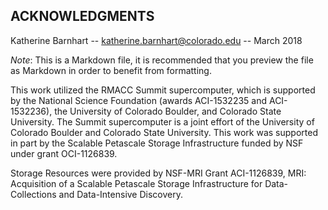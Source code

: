 ## ACKNOWLEDGMENTS

Katherine Barnhart -- katherine.barnhart@colorado.edu -- March 2018

_Note_: This is a Markdown file, it is recommended that you preview the file as Markdown in order to benefit from formatting.

This work utilized the RMACC Summit supercomputer, which is supported by the
National Science Foundation (awards ACI-1532235 and ACI-1532236), the University
of Colorado Boulder, and Colorado State University. The Summit supercomputer is
a joint effort of the University of Colorado Boulder and Colorado State
University. This work was supported in part by the Scalable Petascale Storage
Infrastructure funded by NSF under grant OCI-1126839.

Storage Resources were provided by NSF-MRI Grant ACI-1126839, MRI: Acquisition
of a Scalable Petascale Storage Infrastructure for Data-Collections and
Data-Intensive Discovery.
